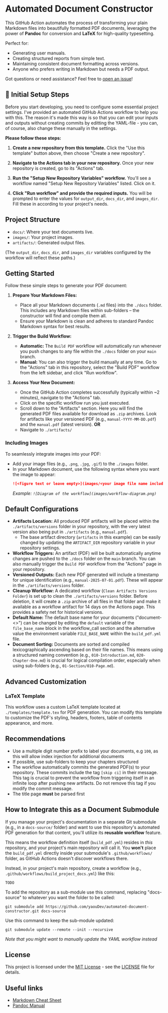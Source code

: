 # Automated Document Constructor

This GitHub Action automates the process of transforming your plain Markdown files into beautifully formatted PDF documents, leveraging the power of **Pandoc** for conversion and **LaTeX** for high-quality typesetting.

Perfect for:
* Generating user manuals.
* Creating structured reports from simple text.
* Maintaining consistent document formatting across versions.
* Anyone who prefers writing in Markdown but needs a PDF output.

Got questions or need assistance? Feel free to [open an issue](https://github.com/yaouDev/automated-document-constructor/issues)!

## 🚀 Initial Setup Steps

Before you start developing, you need to configure some essential project settings.
I've provided an automated GitHub Actions workflow to help you with this.
The reason it's made this way is so that you can edit your inputs and outputs without creating commits by editting the YAML-file - you can, of course, also change these manually in the settings.

**Please follow these steps:**

1.  **Create a new repository from this template.**
    Click the "Use this template" button above, then choose "Create a new repository".

2.  **Navigate to the Actions tab in your new repository.**
    Once your new repository is created, go to its "Actions" tab.

3.  **Run the "Setup New Repository Variables" workflow.**
    You'll see a workflow named "Setup New Repository Variables" listed. Click on it.

4.  **Click "Run workflow" and provide the required inputs.**
    You will be prompted to enter the values for `output_dir`, `docs_dir`, and `images_dir`.
    Fill these in according to your project's needs.

## Project Structure

* `docs/`: Where your text documents live.
* `images/`: Your project images.
* `artifacts/`: Generated output files.

(The `output_dir`, `docs_dir`, and `images_dir` variables configured by the workflow will reflect these paths.)

## Getting Started

Follow these simple steps to generate your PDF document:

1.  **Prepare Your Markdown Files:**
    * Place all your Markdown documents (`.md` files) into the `./docs` folder. This includes any Markdown files within sub-folders – the constructor will find and compile them all.
    * Ensure your Markdown is clean and adheres to standard Pandoc Markdown syntax for best results.

2.  **Trigger the Build Workflow:**
    * **Automatic:** The `Build PDF` workflow will automatically run whenever you push changes to any file within the `./docs` folder on your `main` branch.
    * **Manual:** You can also trigger the build manually at any time. Go to the "Actions" tab in this repository, select the "Build PDF" workflow from the left sidebar, and click "Run workflow".

3.  **Access Your New Document:**
    * Once the GitHub Action completes successfully (typically within ~2 minutes), navigate to the "Actions" tab.
    * Click on the specific workflow run you just executed.
    * Scroll down to the "Artifacts" section. Here you will find the generated PDF files available for download as `.zip` archives. Look for artifacts like your versioned PDF (e.g., `manual-YYYY-MM-DD.pdf`) and the `manual.pdf` (latest version).
    **OR**
    * Navigate to `./artifacts/`

### Including Images

To seamlessly integrate images into your PDF:
- Add your image files (e.g., `.png`, `.jpg`, `.gif`) to the `./images` folder.
- In your Markdown document, use the following syntax where you want the image to appear:
  ```markdown
  ![<figure text or leave empty>](images/<your image file name including file ending>)
  ```
  *Example: `![Diagram of the workflow](images/workflow-diagram.png)`*

## Default Configurations

- **Artifacts Location:** All produced PDF artifacts will be placed within the `./artifacts/versions` folder in your repository, with the very latest version also being put in `./artifacts` (e.g., `manual.pdf`).
    - The base artifact directory (`artifacts` in this example) can be easily changed by updating the `ARTIFACT_DIR` repository variable in your repository settings.
- **Workflow Triggers:** An artifact (PDF) will be built automatically anytime changes are pushed to the `./docs` folder on the `main` branch. You can also manually trigger the `Build PDF` workflow from the "Actions" page in your repository.
- **Versioned Outputs:** Each new PDF generated will include a timestamp for unique identification (e.g., `manual-2025-07-01.pdf`). These will appear in the `./artifacts/versions` folder.
- **Cleanup Workflow:** A dedicated workflow (`Clean Artifacts Versions Folder`) is set up to clean the `./artifacts/versions` folder. Before deletion, it will create a `.zip` archive of all files in that folder and make it available as a workflow artifact for 14 days on the Actions page. This provides a safety net for historical versions.
- **Default Name:** The default base name for your documents ("document-<>") can be changed by editing the `default` variable of the `file_base_name` block in the workflow_call section and the alternative value the environment variable `FILE_BASE_NAME` within the `build_pdf.yml` file.
- **Document Sorting:** Documents are sorted and compiled lexicographically ascending based on their file names. This means using a structured naming convention (e.g., `010-Introduction.md`, `020-Chapter-One.md`) is crucial for logical compilation order, especially when using sub-folders (e.g., `01-Section/010-Page.md`).

## Advanced Customization

### LaTeX Template
This workflow uses a custom LaTeX template located at `./templates/template.tex` for PDF generation. You can modify this template to customize the PDF's styling, headers, footers, table of contents appearance, and more.

## Recommendations

- Use a multiple digit number prefix to label your documents, e.g `100`, as this will allow index injection for additional documents
- If possible, use sub-folders to keep your chapters structured
- The workflow automatically commits the generated PDF(s) to your repository. These commits include the tag `[skip ci]` in their message. This tag is crucial to prevent the workflow from triggering itself in an infinite loop after pushing new artifacts. Do not remove this tag if you modify the commit message.
- The title page **must** be parsed first

## How to Integrate this as a Document Submodule

If you manage your project's documentation in a separate Git submodule (e.g., in a `docs-source/` folder) and want to use this repository's automated PDF generation for that content, you'll utilize its **reusable workflow** feature.

This means the workflow definition itself (`build_pdf.yml`) resides in *this* repository, and your project's main repository will call it. You **won't** place the `build_pdf.yml` directly inside your submodule's `.github/workflows/` folder, as GitHub Actions doesn't discover workflows there.

Instead, in your project's main repository, create a workflow (e.g., `.github/workflows/build_project_docs.yml`) like this:

```
TODO
```

To add the repository as a sub-module use this command, replacing "docs-source" to whatever you want the folder to be called:

`git submodule add https://github.com/yaouDev/automated-document-constructor.git docs-source`

Use this command to keep the sub-module updated:

`git submodule update --remote --init --recursive`

*Note that you might want to manually update the YAML workflow instead*

## License

This project is licensed under the [MIT License](LICENSE) - see the [LICENSE](LICENSE) file for details.

## Useful links

- [Markdown Cheat Sheet](https://www.markdownguide.org/cheat-sheet/)
- [Pandoc Manual](https://pandoc.org/MANUAL.html)
